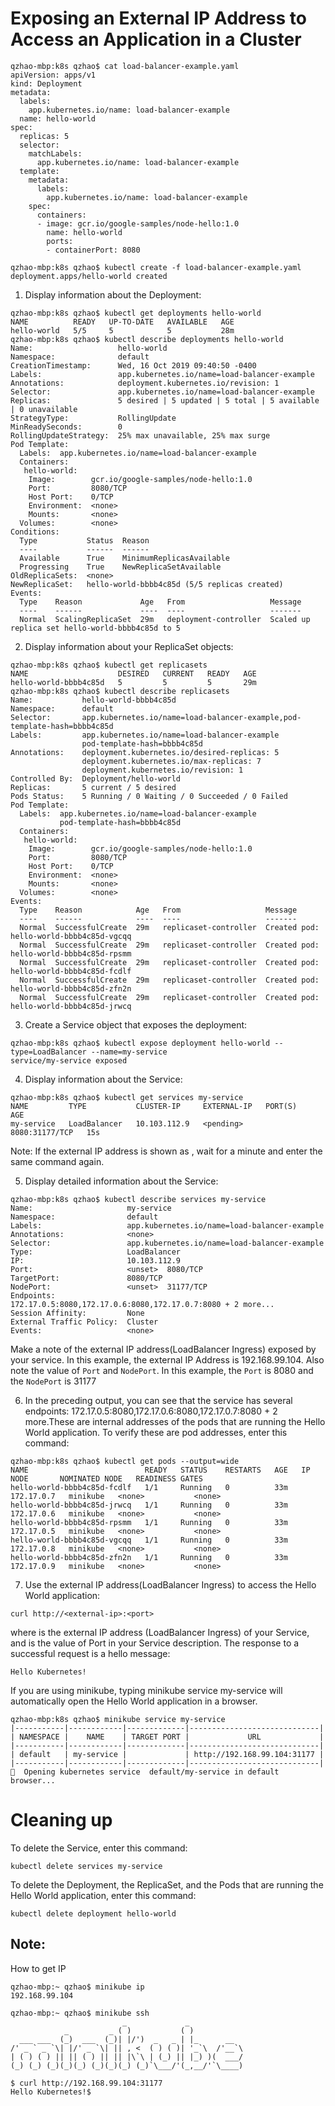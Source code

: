 # Exposing an External IP Address to Access an Application in a Cluster
```
qzhao-mbp:k8s qzhao$ cat load-balancer-example.yaml
apiVersion: apps/v1
kind: Deployment
metadata:
  labels:
    app.kubernetes.io/name: load-balancer-example
  name: hello-world
spec:
  replicas: 5
  selector:
    matchLabels:
      app.kubernetes.io/name: load-balancer-example
  template:
    metadata:
      labels:
        app.kubernetes.io/name: load-balancer-example
    spec:
      containers:
      - image: gcr.io/google-samples/node-hello:1.0
        name: hello-world
        ports:
        - containerPort: 8080

qzhao-mbp:k8s qzhao$ kubectl create -f load-balancer-example.yaml
deployment.apps/hello-world created
```
1. Display information about the Deployment:
```
qzhao-mbp:k8s qzhao$ kubectl get deployments hello-world
NAME          READY   UP-TO-DATE   AVAILABLE   AGE
hello-world   5/5     5            5           28m
qzhao-mbp:k8s qzhao$ kubectl describe deployments hello-world
Name:                   hello-world
Namespace:              default
CreationTimestamp:      Wed, 16 Oct 2019 09:40:50 -0400
Labels:                 app.kubernetes.io/name=load-balancer-example
Annotations:            deployment.kubernetes.io/revision: 1
Selector:               app.kubernetes.io/name=load-balancer-example
Replicas:               5 desired | 5 updated | 5 total | 5 available | 0 unavailable
StrategyType:           RollingUpdate
MinReadySeconds:        0
RollingUpdateStrategy:  25% max unavailable, 25% max surge
Pod Template:
  Labels:  app.kubernetes.io/name=load-balancer-example
  Containers:
   hello-world:
    Image:        gcr.io/google-samples/node-hello:1.0
    Port:         8080/TCP
    Host Port:    0/TCP
    Environment:  <none>
    Mounts:       <none>
  Volumes:        <none>
Conditions:
  Type           Status  Reason
  ----           ------  ------
  Available      True    MinimumReplicasAvailable
  Progressing    True    NewReplicaSetAvailable
OldReplicaSets:  <none>
NewReplicaSet:   hello-world-bbbb4c85d (5/5 replicas created)
Events:
  Type    Reason             Age   From                   Message
  ----    ------             ----  ----                   -------
  Normal  ScalingReplicaSet  29m   deployment-controller  Scaled up replica set hello-world-bbbb4c85d to 5
```
2. Display information about your ReplicaSet objects:
```
qzhao-mbp:k8s qzhao$ kubectl get replicasets
NAME                    DESIRED   CURRENT   READY   AGE
hello-world-bbbb4c85d   5         5         5       29m
qzhao-mbp:k8s qzhao$ kubectl describe replicasets
Name:           hello-world-bbbb4c85d
Namespace:      default
Selector:       app.kubernetes.io/name=load-balancer-example,pod-template-hash=bbbb4c85d
Labels:         app.kubernetes.io/name=load-balancer-example
                pod-template-hash=bbbb4c85d
Annotations:    deployment.kubernetes.io/desired-replicas: 5
                deployment.kubernetes.io/max-replicas: 7
                deployment.kubernetes.io/revision: 1
Controlled By:  Deployment/hello-world
Replicas:       5 current / 5 desired
Pods Status:    5 Running / 0 Waiting / 0 Succeeded / 0 Failed
Pod Template:
  Labels:  app.kubernetes.io/name=load-balancer-example
           pod-template-hash=bbbb4c85d
  Containers:
   hello-world:
    Image:        gcr.io/google-samples/node-hello:1.0
    Port:         8080/TCP
    Host Port:    0/TCP
    Environment:  <none>
    Mounts:       <none>
  Volumes:        <none>
Events:
  Type    Reason            Age   From                   Message
  ----    ------            ----  ----                   -------
  Normal  SuccessfulCreate  29m   replicaset-controller  Created pod: hello-world-bbbb4c85d-vgcqq
  Normal  SuccessfulCreate  29m   replicaset-controller  Created pod: hello-world-bbbb4c85d-rpsmm
  Normal  SuccessfulCreate  29m   replicaset-controller  Created pod: hello-world-bbbb4c85d-fcdlf
  Normal  SuccessfulCreate  29m   replicaset-controller  Created pod: hello-world-bbbb4c85d-zfn2n
  Normal  SuccessfulCreate  29m   replicaset-controller  Created pod: hello-world-bbbb4c85d-jrwcq
```
3. Create a Service object that exposes the deployment:
```
qzhao-mbp:k8s qzhao$ kubectl expose deployment hello-world --type=LoadBalancer --name=my-service
service/my-service exposed
```
4. Display information about the Service:
```
qzhao-mbp:k8s qzhao$ kubectl get services my-service
NAME         TYPE           CLUSTER-IP     EXTERNAL-IP   PORT(S)          AGE
my-service   LoadBalancer   10.103.112.9   <pending>     8080:31177/TCP   15s
```

Note: If the external IP address is shown as <pending>, wait for a minute and enter the same command again.

5. Display detailed information about the Service:
```
qzhao-mbp:k8s qzhao$ kubectl describe services my-service
Name:                     my-service
Namespace:                default
Labels:                   app.kubernetes.io/name=load-balancer-example
Annotations:              <none>
Selector:                 app.kubernetes.io/name=load-balancer-example
Type:                     LoadBalancer
IP:                       10.103.112.9
Port:                     <unset>  8080/TCP
TargetPort:               8080/TCP
NodePort:                 <unset>  31177/TCP
Endpoints:                172.17.0.5:8080,172.17.0.6:8080,172.17.0.7:8080 + 2 more...
Session Affinity:         None
External Traffic Policy:  Cluster
Events:                   <none>
```

Make a note of the external IP address(LoadBalancer Ingress) exposed by your service. In this example, the external IP Address
is 192.168.99.104. Also note the value of ```Port``` and ```NodePort```. In this example, the ```Port``` is 8080 and the ```NodePort``` is 31177

6. In the preceding output, you can see that the service has several endpoints:
172.17.0.5:8080,172.17.0.6:8080,172.17.0.7:8080 + 2 more.These are internal addresses of the pods that are running the Hello World application. 
To verify these are pod addresses, enter
this command:
```
qzhao-mbp:k8s qzhao$ kubectl get pods --output=wide
NAME                          READY   STATUS    RESTARTS   AGE   IP           NODE       NOMINATED NODE   READINESS GATES
hello-world-bbbb4c85d-fcdlf   1/1     Running   0          33m   172.17.0.7   minikube   <none>           <none>
hello-world-bbbb4c85d-jrwcq   1/1     Running   0          33m   172.17.0.6   minikube   <none>           <none>
hello-world-bbbb4c85d-rpsmm   1/1     Running   0          33m   172.17.0.5   minikube   <none>           <none>
hello-world-bbbb4c85d-vgcqq   1/1     Running   0          33m   172.17.0.8   minikube   <none>           <none>
hello-world-bbbb4c85d-zfn2n   1/1     Running   0          33m   172.17.0.9   minikube   <none>           <none>
```
7. Use the external IP address(LoadBalancer Ingress) to access the Hello World application:
```
curl http://<external-ip>:<port>
```
where <external-ip> is the external IP address (LoadBalancer Ingress) of your Service, and <port> is the value of Port in your Service description. 
The response to a successful request is a hello message:
```
Hello Kubernetes!
```

If you are using minikube, typing minikube service my-service will automatically open the Hello World application in a browser.
```
qzhao-mbp:k8s qzhao$ minikube service my-service
|-----------|------------|-------------|-----------------------------|
| NAMESPACE |    NAME    | TARGET PORT |             URL             |
|-----------|------------|-------------|-----------------------------|
| default   | my-service |             | http://192.168.99.104:31177 |
|-----------|------------|-------------|-----------------------------|
🎉  Opening kubernetes service  default/my-service in default browser...
```

# Cleaning up
To delete the Service, enter this command:
```
kubectl delete services my-service
```
To delete the Deployment, the ReplicaSet, and the Pods that are running the Hello World application, enter this command:
```
kubectl delete deployment hello-world
```


## Note:
How to get IP
```
qzhao-mbp:~ qzhao$ minikube ip
192.168.99.104
```
```
qzhao-mbp:~ qzhao$ minikube ssh
                         _             _
            _         _ ( )           ( )
  ___ ___  (_)  ___  (_)| |/')  _   _ | |_      __
/' _ ` _ `\| |/' _ `\| || , <  ( ) ( )| '_`\  /'__`\
| ( ) ( ) || || ( ) || || |\`\ | (_) || |_) )(  ___/
(_) (_) (_)(_)(_) (_)(_)(_) (_)`\___/'(_,__/'`\____)

$ curl http://192.168.99.104:31177
Hello Kubernetes!$
```
